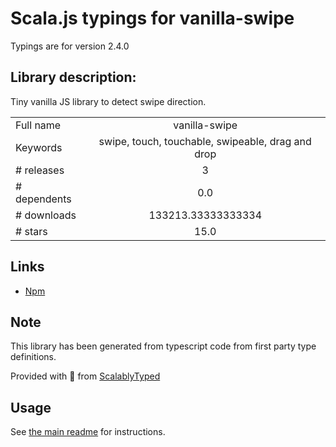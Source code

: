 
# Scala.js typings for vanilla-swipe

Typings are for version 2.4.0

## Library description:
Tiny vanilla JS library to detect swipe direction.

|                    |                 |
| ------------------ | :-------------: |
| Full name          | vanilla-swipe |
| Keywords           | swipe, touch, touchable, swipeable, drag and drop |
| # releases         | 3 |
| # dependents       | 0.0 |
| # downloads        | 133213.33333333334 |
| # stars            | 15.0 |

## Links
- [Npm](https://www.npmjs.com/package/vanilla-swipe)
    


## Note
This library has been generated from typescript code from first party type definitions.

Provided with :purple_heart: from [ScalablyTyped](https://github.com/oyvindberg/ScalablyTyped)

## Usage
See [the main readme](../../readme.md) for instructions.


